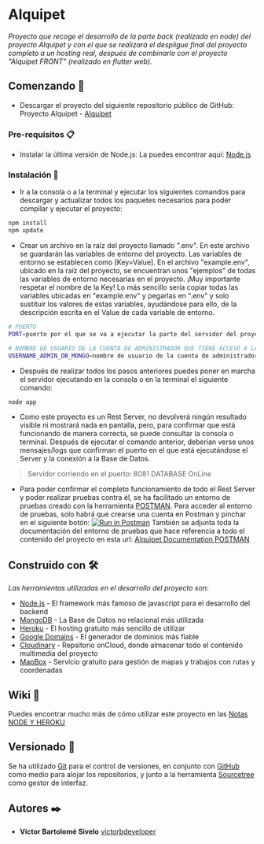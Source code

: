 # Alquipet

_Proyecto que recoge el desarrollo de la parte back (realizada en node) del proyecto Alquipet y con el que se realizará el despligue final del proyecto completo a un hosting real, después de combinarlo con el proyecto "Alquipet FRONT" (realizado en flutter web)._

## Comenzando 🚀

- Descargar el proyecto del siguiente repositorio público de GitHub:
Proyecto Alquipet - [Alquipet](https://github.com/victorbdeveloper/Alquipet)

### Pre-requisitos 📋

- Instalar la última versión de Node.js:
La puedes encontrar aquí: [Node.js](https://nodejs.org/es/)

### Instalación 🔧

- Ir a la consola o a la terminal y ejecutar los siguientes comandos para descargar y actualizar todos los paquetes necesarios para poder compilar y ejecutar el proyecto:

```sh
npm install
npm update
```

- Crear un archivo en la raíz del proyecto llamado ".env". En este archivo se guardarán las variables de entorno del proyecto. Las variables de entorno se establecen como [Key=Value]. En el archivo "example.env", ubicado en la raíz del proyecto, se encuentran unos "ejemplos" de todas las variables de entorno necesarias en el proyecto. ¡Muy importante respetar el nombre de la Key! Lo más sencillo sería copiar todas las variables ubicadas en "example.env" y pegarlas en ".env" y solo sustituir los valores de estas variables, ayudándose para ello, de la descripción escrita en el Value de cada variable de entorno.

```sh
# PUERTO
PORT=puerto por el que se va a ejecutar la parte del servidor del proyecto.

# NOMBRE DE USUARIO DE LA CUENTA DE ADMINISTRADOR QUE TIENE ACCESO A LA BASE DE DATOS
USERNAME_ADMIN_DB_MONGO=nombre de usuario de la cuenta de administrador que tiene acceso a la base de datos.
```

- Después de realizar todos los pasos anteriores puedes poner en marcha el servidor ejecutando en la consola o en la terminal el siguiente comando:

```sh
node app
```

- Como este proyecto es un Rest Server, no devolverá ningún resultado visible ni mostrará nada en pantalla, pero, para confirmar que está funcionando de manera correcta, se puede consultar la consola o terminal. Después de ejecutar el comando anterior, deberían verse unos mensajes/logs que confirman el puerto en el que está ejecutándose el Server y la conexión a la Base de Datos.

> Servidor corriendo en el puerto:  8081
> DATABASE OnLine

- Para poder confirmar el completo funcionamiento de todo el Rest Server y poder realizar pruebas contra él, se ha facilitado un entorno de pruebas creado con la herramienta [POSTMAN](https://www.postman.com/). Para acceder al entorno de pruebas, solo habrá que crearse una cuenta en Postman y pinchar en el siguiente botón:
[![Run in Postman](https://run.pstmn.io/button.svg)](https://app.getpostman.com/run-collection/594403f2c10574c651f9?action=collection%2Fimport)
También se adjunta toda la documentación del entorno de pruebas que hace referencia a todo el contenido del proyecto en esta url:
[Alquipet Documentation POSTMAN](https://documenter.getpostman.com/view/18019252/UVR5q94i)

## Construido con 🛠️

_Las herramientas utilizadas en el desarrollo del proyecto son:_

- [Node.js](https://nodejs.org/es/) - El framework más famoso de javascript para el desarrollo del backend
- [MongoDB](https://mongodb.com/) - La Base de Datos no relacional más utilizada
- [Heroku](https://heroku.com/) - El hosting gratuito más sencillo de utilizar
- [Google Domains](https://domains.google.com) - El generador de dominios más fiable
- [Cloudinary](https://cloudinary.com) - Repsitorio onCloud, donde almacenar todo el contenido multimedia del proyecto
- [MapBox](https://mapbox.com) - Servicio gratuito para gestión de mapas y trabajos con rutas y coordenadas

## Wiki 📖

Puedes encontrar mucho más de cómo utilizar este proyecto en las [Notas NODE Y HEROKU](https://drive.google.com/drive/folders/1mh52ug_3rlSjs5Mrw7daH9AOMpF6-6q3)

## Versionado 📌

Se ha utilizado [Git](https://git-scm.com/) para el control de versiones, en conjunto con [GitHub](https://github.com) como medio para alojar los repositorios, y junto a la herramienta [Sourcetree](https://www.sourcetreeapp.com/) como gestor de interfaz.

## Autores ✒️

- **Víctor Bartolomé Sivelo** [victorbdeveloper](https://github.com/victorbdeveloper/)

